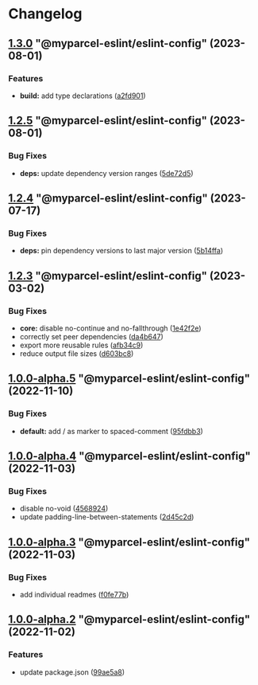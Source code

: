 # Changelog

<!-- MONODEPLOY:BELOW -->

## [1.3.0](https://github/myparcelnl/eslint/compare/@myparcel-eslint/eslint-config@1.2.5...@myparcel-eslint/eslint-config@1.3.0) "@myparcel-eslint/eslint-config" (2023-08-01)


### Features

* **build:** add type declarations ([a2fd901](https://github/myparcelnl/eslint/commit/a2fd901740f9ee4a536f7672ebf0f46441512697))




## [1.2.5](https://github/myparcelnl/eslint/compare/@myparcel-eslint/eslint-config@1.2.4...@myparcel-eslint/eslint-config@1.2.5) "@myparcel-eslint/eslint-config" (2023-08-01)


### Bug Fixes

* **deps:** update dependency version ranges ([5de72d5](https://github/myparcelnl/eslint/commit/5de72d5238ff39c4b010926c159bcaeb4b8ccf53))




## [1.2.4](https://github/myparcelnl/eslint/compare/@myparcel-eslint/eslint-config@1.2.3...@myparcel-eslint/eslint-config@1.2.4) "@myparcel-eslint/eslint-config" (2023-07-17)


### Bug Fixes

* **deps:** pin dependency versions to last major version ([5b14ffa](https://github/myparcelnl/eslint/commit/5b14ffa38c220bd614d46bfe61845c40e638255c))




## [1.2.3](https://github/myparcelnl/eslint/compare/@myparcel-eslint/eslint-config@1.2.2...@myparcel-eslint/eslint-config@1.2.3) "@myparcel-eslint/eslint-config" (2023-03-02)


### Bug Fixes

* **core:** disable no-continue and no-fallthrough ([1e42f2e](https://github/myparcelnl/eslint/commit/1e42f2e3b6915b0adc6d4c746399508847076ccd))
* correctly set peer dependencies ([da4b647](https://github/myparcelnl/eslint/commit/da4b6474c8f3b996ecfb3fe571c46e4c97eb0104))
* export more reusable rules ([afb34c9](https://github/myparcelnl/eslint/commit/afb34c9ca716798fe187e707e281790a21794200))
* reduce output file sizes ([d603bc8](https://github/myparcelnl/eslint/commit/d603bc80a73f0911e6734fcbf2049bf110704821))




## [1.0.0-alpha.5](https://github/myparcelnl/eslint/compare/@myparcel-eslint/eslint-config@1.0.0-alpha.4...@myparcel-eslint/eslint-config@1.0.0-alpha.5) "@myparcel-eslint/eslint-config" (2022-11-10)


### Bug Fixes

* **default:** add / as marker to spaced-comment ([95fdbb3](https://github/myparcelnl/eslint/commit/95fdbb3a6a04429eb338795b100244b033a68fc6))




## [1.0.0-alpha.4](https://github/myparcelnl/eslint/compare/@myparcel-eslint/eslint-config@1.0.0-alpha.3...@myparcel-eslint/eslint-config@1.0.0-alpha.4) "@myparcel-eslint/eslint-config" (2022-11-03)


### Bug Fixes

* disable no-void ([4568924](https://github/myparcelnl/eslint/commit/45689240b8143816a6e7cca25b8ef75dcb24c624))
* update padding-line-between-statements ([2d45c2d](https://github/myparcelnl/eslint/commit/2d45c2d3a06cf0a3ed17a6113642246ea7f0171e))




## [1.0.0-alpha.3](https://github/myparcelnl/eslint/compare/@myparcel-eslint/eslint-config@1.0.0-alpha.2...@myparcel-eslint/eslint-config@1.0.0-alpha.3) "@myparcel-eslint/eslint-config" (2022-11-03)


### Bug Fixes

* add individual readmes ([f0fe77b](https://github/myparcelnl/eslint/commit/f0fe77bd13668afdc7472d474aa967771945ae99))




## [1.0.0-alpha.2](https://github/myparcelnl/eslint/compare/@myparcel-eslint/eslint-config@1.0.0-alpha.0...@myparcel-eslint/eslint-config@1.0.0-alpha.2) "@myparcel-eslint/eslint-config" (2022-11-02)


### Features

* update package.json ([99ae5a8](https://github/myparcelnl/eslint/commit/99ae5a866389101f92e0b7ea077306d9dabb44e4))


